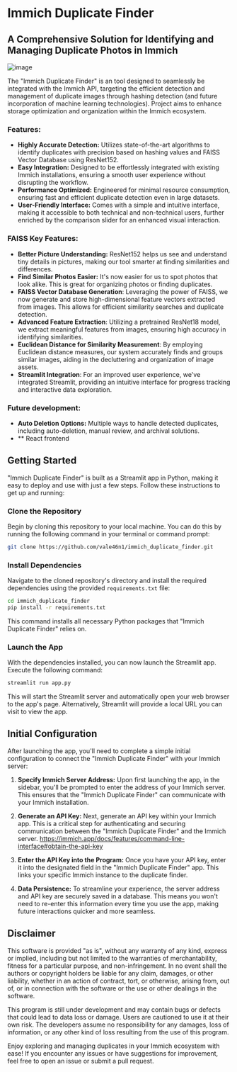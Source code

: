 # Immich Duplicate Finder

## A Comprehensive Solution for Identifying and Managing Duplicate Photos in Immich

![image](https://github.com/vale46n1/immich_duplicate_finder/assets/36825789/933b168d-b7ff-4cd0-8117-92852b6dc1cc)

The "Immich Duplicate Finder" is an tool designed to seamlessly be integrated with the Immich API, targeting the efficient detection and management of duplicate images through hashing detection (and future incorporation of machine learning technologies). Project aims to enhance storage optimization and organization within the Immich ecosystem.

### Features:

- **Highly Accurate Detection:** Utilizes state-of-the-art algorithms to identify duplicates with precision based on hashing values and FAISS Vector Database using ResNet152.
- **Easy Integration:** Designed to be effortlessly integrated with existing Immich installations, ensuring a smooth user experience without disrupting the workflow.
- **Performance Optimized:** Engineered for minimal resource consumption, ensuring fast and efficient duplicate detection even in large datasets.
- **User-Friendly Interface:** Comes with a simple and intuitive interface, making it accessible to both technical and non-technical users, further enriched by the comparison slider for an enhanced visual interaction.

### FAISS Key Features:
- **Better Picture Understanding:** ResNet152 helps us see and understand tiny details in pictures, making our tool smarter at finding similarities and differences.
- **Find Similar Photos Easier:** It's now easier for us to spot photos that look alike. This is great for organizing photos or finding duplicates.
- **FAISS Vector Database Generation**: Leveraging the power of FAISS, we now generate and store high-dimensional feature vectors extracted from images. This allows for efficient similarity searches and duplicate detection.
- **Advanced Feature Extraction**: Utilizing a pretrained ResNet18 model, we extract meaningful features from images, ensuring high accuracy in identifying similarities.
- **Euclidean Distance for Similarity Measurement**: By employing Euclidean distance measures, our system accurately finds and groups similar images, aiding in the decluttering and organization of image assets.
- **Streamlit Integration**: For an improved user experience, we've integrated Streamlit, providing an intuitive interface for progress tracking and interactive data exploration.


### Future development:
- **Auto Deletion Options:** Multiple ways to handle detected duplicates, including auto-deletion, manual review, and archival solutions.
- ** React frontend

## Getting Started

"Immich Duplicate Finder" is built as a Streamlit app in Python, making it easy to deploy and use with just a few steps. Follow these instructions to get up and running:

### Clone the Repository

Begin by cloning this repository to your local machine. You can do this by running the following command in your terminal or command prompt:

```bash
git clone https://github.com/vale46n1/immich_duplicate_finder.git
```

### Install Dependencies

Navigate to the cloned repository's directory and install the required dependencies using the provided `requirements.txt` file:

```bash
cd immich_duplicate_finder
pip install -r requirements.txt
```
This command installs all necessary Python packages that "Immich Duplicate Finder" relies on.

### Launch the App
With the dependencies installed, you can now launch the Streamlit app. Execute the following command:
```bash
streamlit run app.py
```
This will start the Streamlit server and automatically open your web browser to the app's page. Alternatively, Streamlit will provide a local URL you can visit to view the app.

## Initial Configuration

After launching the app, you'll need to complete a simple initial configuration to connect the "Immich Duplicate Finder" with your Immich server:

1. **Specify Immich Server Address:** Upon first launching the app, in the sidebar, you'll be prompted to enter the address of your Immich server. This ensures that the "Immich Duplicate Finder" can communicate with your Immich installation.

2. **Generate an API Key:** Next, generate an API key within your Immich app. This is a critical step for authenticating and securing communication between the "Immich Duplicate Finder" and the Immich server.
https://immich.app/docs/features/command-line-interface#obtain-the-api-key

4. **Enter the API Key into the Program:** Once you have your API key, enter it into the designated field in the "Immich Duplicate Finder" app. This links your specific Immich instance to the duplicate finder.

5. **Data Persistence:** To streamline your experience, the server address and API key are securely saved in a database. This means you won't need to re-enter this information every time you use the app, making future interactions quicker and more seamless.

## Disclaimer

This software is provided "as is", without any warranty of any kind, express or implied, including but not limited to the warranties of merchantability, fitness for a particular purpose, and non-infringement. In no event shall the authors or copyright holders be liable for any claim, damages, or other liability, whether in an action of contract, tort, or otherwise, arising from, out of, or in connection with the software or the use or other dealings in the software.

This program is still under development and may contain bugs or defects that could lead to data loss or damage. Users are cautioned to use it at their own risk. The developers assume no responsibility for any damages, loss of information, or any other kind of loss resulting from the use of this program.


Enjoy exploring and managing duplicates in your Immich ecosystem with ease! If you encounter any issues or have suggestions for improvement, feel free to open an issue or submit a pull request.
